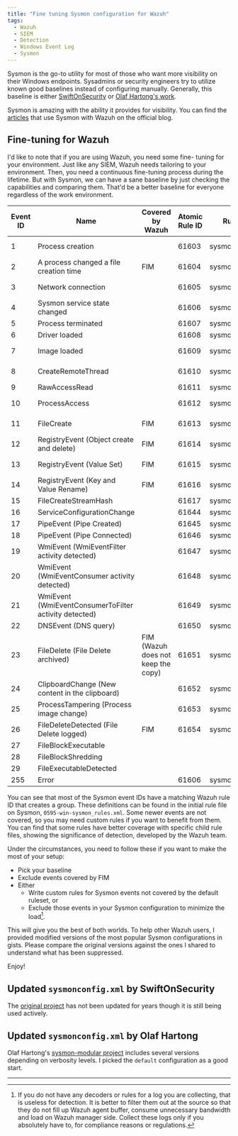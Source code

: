 ```yaml
---
title: "Fine tuning Sysmon configuration for Wazuh"
tags:
  - Wazuh
  - SIEM
  - Detection
  - Windows Event Log
  - Sysmon
---
```


Sysmon is the go-to utility for most of those who want more visibility on their Windows endpoints. Sysadmins or security engineers try to utilize known good baselines instead of configuring manually. Generally, this baseline is either [SwiftOnSecurity](https://github.com/SwiftOnSecurity/sysmon-config) or [Olaf Hartong's work](https://github.com/olafhartong/sysmon-modular).

Sysmon is amazing with the ability it provides for visibility. You can find the [articles](https://wazuh.com/search/?s=sysmon) that use Sysmon with Wazuh on the official blog.

## Fine-tuning for Wazuh

I'd like to note that if you are using Wazuh, you need some fine- tuning for your environment. Just like any SIEM, Wazuh needs tailoring to your environment. Then, you need a continuous fine-tuning process during the lifetime. But with Sysmon, we can have a sane baseline by just checking the capabilities and comparing them. That'd be a better baseline for everyone regardless of the work environment.

| Event ID | Name | Covered by Wazuh | Atomic Rule ID | Rule Group | Child rule files |
|---|---|---|---|---|---|
| 1 | Process creation || 61603 | sysmon_event1 | 0800-sysmon_id_1.xml |
| 2 | A process changed a file creation time | FIM | 61604 | sysmon_event_2 ||
| 3 | Network connection || 61605 | sysmon_event3 | 0810-sysmon_id_3.xml |
| 4 | Sysmon service state changed || 61606 | sysmon_event4 ||
| 5 | Process terminated || 61607 | sysmon_event5 ||
| 6 | Driver loaded || 61608 | sysmon_event6 ||
| 7 | Image loaded || 61609 | sysmon_event7 | 0820-sysmon_id_7.xml |
| 8 | CreateRemoteThread || 61610 | sysmon_event8 | 0870-sysmon_id_8.xml |
| 9 | RawAccessRead || 61611 | sysmon_event9 ||
| 10 | ProcessAccess || 61612 | sysmon_event_10 | 0945-sysmon_id_10.xml |
| 11 | FileCreate | FIM | 61613 | sysmon_event_11 | 0830-sysmon_id_11.xml |
| 12 | RegistryEvent (Object create and delete) | FIM | 61614 | sysmon_event_12 ||
| 13 | RegistryEvent (Value Set) | FIM | 61615 | sysmon_event_13 | 0860-sysmon_id_13.xml |
| 14 | RegistryEvent (Key and Value Rename) | FIM | 61616 | sysmon_event_14 ||
| 15 | FileCreateStreamHash || 61617 | sysmon_event_15 ||
| 16 | ServiceConfigurationChange || 61644 | sysmon_event_16 ||
| 17 | PipeEvent (Pipe Created) || 61645 | sysmon_event_17 ||
| 18 | PipeEvent (Pipe Connected) || 61646 | sysmon_event_18 ||
| 19 | WmiEvent (WmiEventFilter activity detected) || 61647 | sysmon_event_19 ||
| 20 | WmiEvent (WmiEventConsumer activity detected) || 61648 | sysmon_event_20 | 0950-sysmon_id_20.xml |
| 21 | WmiEvent (WmiEventConsumerToFilter activity detected) || 61649 | sysmon_event_21 ||
| 22 | DNSEvent (DNS query) || 61650 | sysmon_event_22 ||
| 23 | FileDelete (File Delete archived) | FIM (Wazuh does not keep the copy) | 61651 | sysmon_event_23 ||
| 24 | ClipboardChange (New content in the clipboard) || 61652 | sysmon_event_24 ||
| 25 | ProcessTampering (Process image change) || 61653 | sysmon_event_25 ||
| 26 | FileDeleteDetected (File Delete logged) | FIM | 61654 | sysmon_event_26 ||
| 27 | FileBlockExecutable |||||
| 28 | FileBlockShredding |||||
| 29 | FileExecutableDetected |||||
| 255 | Error || 61606 | sysmon_event_255 ||

You can see that most of the Sysmon event IDs have a matching Wazuh rule ID that creates a group. These definitions can be found in the initial rule file on Sysmon, `0595-win-sysmon_rules.xml`. Some newer events are not covered, so you may need custom rules if you want to benefit from them. You can find that some rules have better coverage with specific child rule files, showing the significance of detection, developed by the Wazuh team.

Under the circumstances, you need to follow these if you want to make the most of your setup:

- Pick your baseline
- Exclude events covered by FIM
- Either
  - Write custom rules for Sysmon events not covered by the default ruleset, or
  - Exclude those events in your Sysmon configuration to minimize the load[^1].

This will give you the best of both worlds. To help other Wazuh users, I provided modified versions of the most popular Sysmon configurations in gists. Please compare the original versions against the ones I shared to understand what has been suppressed.

Enjoy!

## Updated `sysmonconfig.xml` by SwiftOnSecurity

The [original project](https://github.com/SwiftOnSecurity/sysmon-config) has not been updated for years though it is still being used actively.

<script src="https://gist.github.com/zbalkan/8312a6d4e0a7610eccfd342e329cdaab.js"></script>

## Updated `sysmonconfig.xml` by Olaf Hartong

Olaf Hartong's [sysmon-modular project](https://github.com/olafhartong/sysmon-modular/) includes several versions depending on verbosity levels. I picked the `default` configuration as a good start.

<script src="https://gist.github.com/zbalkan/8312a6d4e0a7610eccfd342e329cdaab.js"></script>

---

[^1]: If you do not have any decoders or rules for a log you are collecting, that is useless for detection. It is better to filter them out at the source so that they do not fill up Wazuh agent buffer, consume unnecessary bandwidth and load on Wazuh manager side. Collect these logs only if you absolutely have to, for compliance reasons or regulations.
